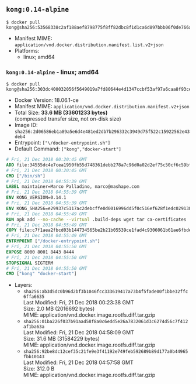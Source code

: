 ## `kong:0.14-alpine`

```console
$ docker pull kong@sha256:53568338c2af188aef8798775f8ff82dbc8f1d1ca6d897bbb06f0de766a375d6
```

-	Manifest MIME: `application/vnd.docker.distribution.manifest.list.v2+json`
-	Platforms:
	-	linux; amd64

### `kong:0.14-alpine` - linux; amd64

```console
$ docker pull kong@sha256:303dc400032056f5649019a7fd80644e4d1347ccbf53af97a6caa8f93ce7c3c0
```

-	Docker Version: 18.06.1-ce
-	Manifest MIME: `application/vnd.docker.distribution.manifest.v2+json`
-	Total Size: **33.6 MB (33601233 bytes)**  
	(compressed transfer size, not on-disk size)
-	Image ID: `sha256:2d06586eb1a89a5e6d4e481ed2db7b296332c3949d75f522c15922562e43deb4`
-	Entrypoint: `["\/docker-entrypoint.sh"]`
-	Default Command: `["kong","docker-start"]`

```dockerfile
# Fri, 21 Dec 2018 00:20:45 GMT
ADD file:34555dc4e7cea1950fb55d748361debb278a7c96d0a02d2ef75c50cf6c59bfe7 in / 
# Fri, 21 Dec 2018 00:20:45 GMT
CMD ["/bin/sh"]
# Fri, 21 Dec 2018 04:55:39 GMT
LABEL maintainer=Marco Palladino, marco@mashape.com
# Fri, 21 Dec 2018 04:55:39 GMT
ENV KONG_VERSION=0.14.1
# Fri, 21 Dec 2018 04:55:39 GMT
ENV KONG_SHA256=e29937c5117ac2debcffe0d0016996dd5f0c516ef628f1edc029138715981387
# Fri, 21 Dec 2018 04:55:49 GMT
RUN apk add --no-cache --virtual .build-deps wget tar ca-certificates 	&& apk add --no-cache libgcc openssl pcre perl tzdata curl 	&& wget -O kong.tar.gz "https://bintray.com/kong/kong-community-edition-alpine-tar/download_file?file_path=kong-community-edition-$KONG_VERSION.apk.tar.gz" 	&& echo "$KONG_SHA256 *kong.tar.gz" | sha256sum -c - 	&& tar -xzf kong.tar.gz -C /tmp 	&& rm -f kong.tar.gz 	&& cp -R /tmp/usr / 	&& rm -rf /tmp/usr 	&& cp -R /tmp/etc / 	&& rm -rf /tmp/etc 	&& apk del .build-deps
# Fri, 21 Dec 2018 04:55:49 GMT
COPY file:c7f1aea2fbcd03b144734565be2b21b05539ce1fad4c9306061b61ae6fbde4f0 in /docker-entrypoint.sh 
# Fri, 21 Dec 2018 04:55:49 GMT
ENTRYPOINT ["/docker-entrypoint.sh"]
# Fri, 21 Dec 2018 04:55:50 GMT
EXPOSE 8000 8001 8443 8444
# Fri, 21 Dec 2018 04:55:50 GMT
STOPSIGNAL SIGTERM
# Fri, 21 Dec 2018 04:55:50 GMT
CMD ["kong" "docker-start"]
```

-	Layers:
	-	`sha256:ab3d5dc0b96d2bf3b1046fcc333619417a73b4f5fade00f1bbe32ffc6ffa6635`  
		Last Modified: Fri, 21 Dec 2018 00:23:38 GMT  
		Size: 2.0 MB (2016692 bytes)  
		MIME: application/vnd.docker.image.rootfs.diff.tar.gzip
	-	`sha256:01ba226f037b91aad58f8a0c6edd5e26a7832061d3c6274d56c7f412af1ba63a`  
		Last Modified: Fri, 21 Dec 2018 04:58:09 GMT  
		Size: 31.6 MB (31584229 bytes)  
		MIME: application/vnd.docker.image.rootfs.diff.tar.gzip
	-	`sha256:92be8dc12cef35c21fe9e3f41192e749feb592689b89d177a0b44965fbb10143`  
		Last Modified: Fri, 21 Dec 2018 04:57:58 GMT  
		Size: 312.0 B  
		MIME: application/vnd.docker.image.rootfs.diff.tar.gzip
